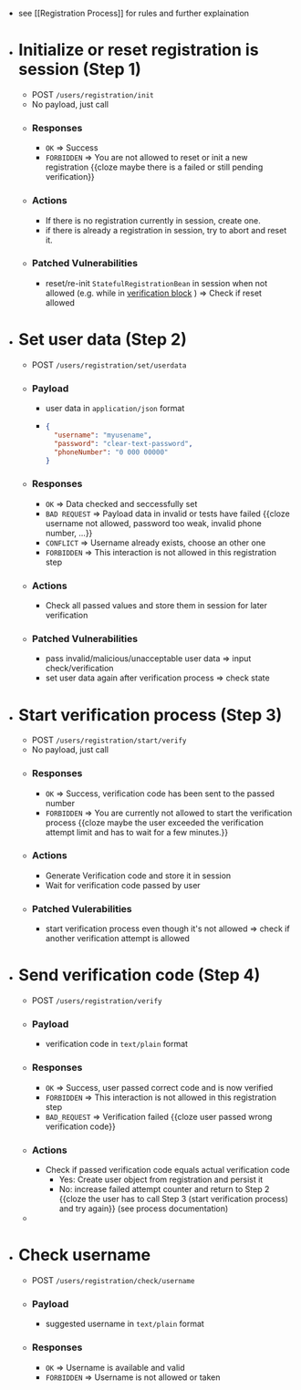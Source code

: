 - see [[Registration Process]] for rules and further explaination
- # Initialize or reset registration is session (Step 1)
	- POST `/users/registration/init`
	- No payload, just call
	- ### Responses
		- `OK` => Success
		- `FORBIDDEN` => You are not allowed to reset or init a new registration {{cloze maybe there is a failed or still pending verification}}
	- ### Actions
		- If there is no registration currently in session, create one.
		- if there is already a registration in session, try to abort and reset it.
	- ### Patched Vulnerabilities
		- reset/re-init `StatefulRegistrationBean` in session when not allowed (e.g. while in [verification block](((62542000-13cc-4331-be2f-931eab1c896c))) ) => Check if reset allowed
- # Set user data (Step 2)
	- POST `/users/registration/set/userdata`
	- ### Payload
		- user data in `application/json` format
		- ```json
		  {
		    "username": "myusename",
		    "password": "clear-text-password",
		    "phoneNumber": "0 000 00000"
		  }
		  ```
	- ### Responses
		- `OK` => Data checked and seccessfully set
		- `BAD REQUEST` => Payload data in invalid or tests have failed {{cloze username not allowed, password too weak, invalid phone number, ...}}
		- `CONFLICT` => Username already exists, choose an other one
		- `FORBIDDEN` => This interaction is not allowed in this registration step
	- ### Actions
		- Check all passed values and store them in session for later verification
	- ### Patched Vulnerabilities
		- pass invalid/malicious/unacceptable user data => input check/verification
		- set user data again after verification process => check state
- # Start verification process (Step 3)
	- POST `/users/registration/start/verify`
	- No payload, just call
	- ### Responses
		- `OK` => Success, verification code has been sent to the passed number
		- `FORBIDDEN` => You are currently not allowed to start the verification process {{cloze maybe the user exceeded the verification attempt limit and has to wait for a few minutes.}}
	- ### Actions
		- Generate Verification code and store it in session
		- Wait for verification code passed by user
	- ### Patched Vulerabilities
		- start verification process even though it's not allowed => check if another verification attempt is allowed
- # Send verification code (Step 4)
	- POST `/users/registration/verify`
	- ### Payload
		- verification code in `text/plain` format
	- ### Responses
		- `OK` => Success, user passed correct code and is now verified
		- `FORBIDDEN` => This interaction is not allowed in this registration step
		- `BAD_REQUEST` => Verification failed {{cloze user passed wrong verification code}}
	- ### Actions
		- Check if passed verification code equals actual verification code
			- Yes: Create user object from registration and persist it
			- No: increase failed attempt counter and return to Step 2 {{cloze the user has to call Step 3 (start verification process) and try again}} (see process documentation)
	-
- # Check username
	- POST `/users/registration/check/username`
	- ### Payload
		- suggested username in `text/plain` format
	- ### Responses
		- `OK` => Username is available and valid
		- `FORBIDDEN` => Username is not allowed or taken